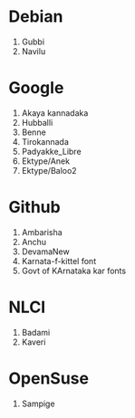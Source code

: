 # Debian

1. Gubbi
2. Navilu

# Google

1. Akaya kannadaka
2. Hubballi
3. Benne
4. Tirokannada
5. Padyakke_Libre
6. Ektype/Anek
7. Ektype/Baloo2

#  Github

1. Ambarisha
2. Anchu
3. DevamaNew
4. Karnata-f-kittel font
5. Govt of KArnataka kar fonts

# NLCI

1. Badami
2. Kaveri

# OpenSuse

1. Sampige
